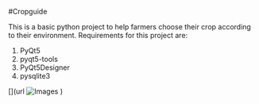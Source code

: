 #Cropguide

This is a basic python project to help farmers choose their crop according to their environment.
Requirements for this project are:
1. PyQt5
2. pyqt5-tools
3. PyQt5Designer
4. pysqlite3 

[](url
![Images](https://user-images.githubusercontent.com/72343696/148502013-cc5e7511-1cdc-4ca4-bf99-9cdb524ba2ce.png)
)
